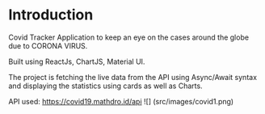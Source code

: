# Introduction
Covid Tracker Application to keep an eye on the cases around the globe due to CORONA VIRUS.

Built using ReactJs, ChartJS, Material UI.

The project is fetching the live data from the API using Async/Await syntax and displaying the statistics using cards as well as Charts. 

API used: https://covid19.mathdro.id/api
![] (src/images/covid1.png)
